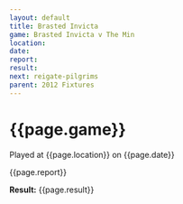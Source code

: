 ```yaml
---
layout: default
title: Brasted Invicta
game: Brasted Invicta v The Min
location: 
date: 
report: 
result: 
next: reigate-pilgrims
parent: 2012 Fixtures
---
```


# {{page.game}}

Played at {{page.location}} on {{page.date}}

{{page.report}}

**Result:** {{page.result}}

